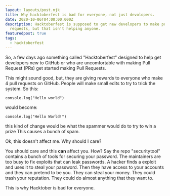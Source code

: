 ```yaml
---
layout: layouts/post.njk
title: Why hacktoberfest is bad for everyone, not just devolopers.
date: 2020-10-06T04:00:00.000Z
description: Hacktoberfest is supposed to get new developers to make pull
  requests, but that isn't helping anyone.
featuredpost: true
tags:
  - hacktoberfest
---
```



So, a few days ago something called "Hacktoberfest" designed to help get developers new to GitHub or who are uncomfortable with making Pull Request (PRs) get started making Pull Requests.

This might sound good, but, they are giving rewards to everyone who make 4 pull requests on GitHub. People will make small edits to try to trick the system. So this:

```
console.log("Hello world")
```

would become:

```
console.log("Hello World!")
```

this kind of change would be what the spammer would do to try to win a prize This causes a bunch of spam.



Ok, this doesn't affect me. Why should I care?

You should care and this **can** affect you. How? Say the repo "securitytool" contains a bunch of tools for securing your password. The maintainers are too busy to fix exploits that can leak passwords. A hacker finds a exploit and uses it to steal your password. Then they have access to your accounts and they can pretend to be you. They can steal your money. They could trash your reputation. They could do almost anything that they want to.

This is why Hacktober is bad for everyone.
